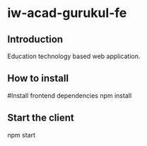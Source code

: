 # iw-acad-gurukul-fe
## Introduction
Education technology based web application.

## How to install

#Install frontend dependencies
npm install

## Start the client
npm start
